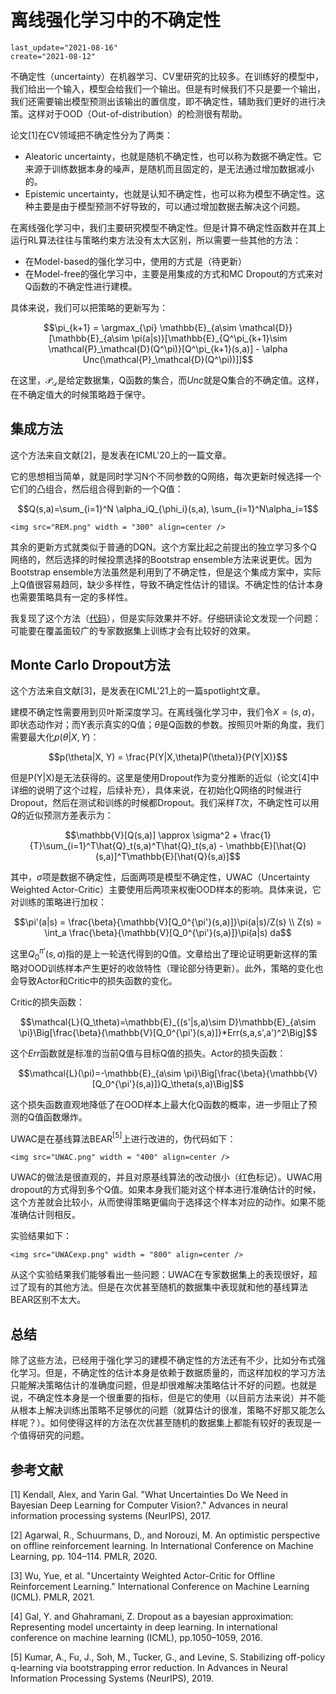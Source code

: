 # 离线强化学习中的不确定性

```@blog_meta
last_update="2021-08-16"
create="2021-08-12"
```

不确定性（uncertainty）在机器学习、CV里研究的比较多。在训练好的模型中，我们给出一个输入，模型会给我们一个输出。但是有时候我们不只是要一个输出，我们还需要输出模型预测出该输出的置信度，即不确定性，辅助我们更好的进行决策。这样对于OOD（Out-of-distribution）的检测很有帮助。

论文[1]在CV领域把不确定性分为了两类：
- Aleatoric uncertainty，也就是随机不确定性，也可以称为数据不确定性。它来源于训练数据本身的噪声，是随机而且固定的，是无法通过增加数据减小的。
- Epistemic uncertainty，也就是认知不确定性，也可以称为模型不确定性。这种主要是由于模型预测不好导致的，可以通过增加数据去解决这个问题。

在离线强化学习中，我们主要研究模型不确定性。但是计算不确定性函数并在其上运行RL算法往往与策略约束方法没有太大区别，所以需要一些其他的方法：
- 在Model-based的强化学习中，使用的方式是（待更新）
- 在Model-free的强化学习中，主要是用集成的方式和MC Dropout的方式来对Q函数的不确定性进行建模。

具体来说，我们可以把策略的更新写为：

$$\pi_{k+1} = \argmax_{\pi} \mathbb{E}_{a\sim \mathcal{D}}[\mathbb{E}_{a\sim \pi(a|s)}[\mathbb{E}_{Q^\pi_{k+1}\sim \mathcal{P}_\mathcal{D}(Q^\pi)}[Q^\pi_{k+1}(s,a)] - \alpha Unc(\mathcal{P}_\mathcal{D}(Q^\pi))]]$$

在这里，$\mathcal{P}_\mathcal{D}$是给定数据集，Q函数的集合，而$Unc$就是Q集合的不确定值。这样，在不确定值大的时候策略趋于保守。

## 集成方法

这个方法来自文献[2]，是发表在ICML'20上的一篇文章。

它的思想相当简单，就是同时学习N个不同参数的Q网络，每次更新时候选择一个它们的凸组合，然后组合得到新的一个Q值：

$$Q(s,a)=\sum_{i=1}^N \alpha_iQ_{\phi_i}(s,a), \sum_{i=1}^N\alpha_i=1$$

```@raw html
<img src="REM.png" width = "300" align=center />
```

其余的更新方式就类似于普通的DQN。这个方案比起之前提出的独立学习多个Q网络的，然后选择的时候投票选择的Bootstrap ensemble方法来说更优。因为Bootstrap ensemble方法虽然是利用到了不确定性，但是这个集成方案中，实际上Q值很容易趋同，缺少多样性，导致不确定性估计的错误。不确定性的估计本身也需要策略具有一定的多样性。

我复现了这个方法（[代码](https://github.com/JuliaReinforcementLearning/ReinforcementLearning.jl/blob/master/src/ReinforcementLearningZoo/src/algorithms/dqns/rem_dqn.jl)），但是实际效果并不好。仔细研读论文发现一个问题：可能要在覆盖面较广的专家数据集上训练才会有比较好的效果。

## Monte Carlo Dropout方法

这个方法来自文献[3]，是发表在ICML'21上的一篇spotlight文章。

建模不确定性需要用到贝叶斯深度学习。在离线强化学习中，我们令$X=(s,a)$，即状态动作对；而Y表示真实的Q值；$\theta$是Q函数的参数。按照贝叶斯的角度，我们需要最大化$p(\theta|X,Y)$：

$$p(\theta|X, Y) = \frac{P(Y|X,\theta)P(\theta)}{P(Y|X)}$$

但是P(Y|X)是无法获得的。这里是使用Dropout作为变分推断的近似（论文[4]中详细的说明了这个过程，后续补充），具体来说，在初始化Q网络的时候进行Dropout，然后在测试和训练的时候都Dropout。我们采样$T$次，不确定性可以用$Q$的近似预测方差表示为：

$$\mathbb{V}[Q(s,a)] \approx \sigma^2 + \frac{1}{T}\sum_{i=1}^T\hat{Q}_t(s,a)^T\hat{Q}_t(s,a) - \mathbb{E}[\hat{Q}(s,a)]^T\mathbb{E}[\hat{Q}(s,a)]$$

其中，$\sigma$项是数据不确定性，后面两项是模型不确定性，UWAC（Uncertainty Weighted Actor-Critic）主要使用后两项来权衡OOD样本的影响。具体来说，它对训练的策略进行加权：

$$\pi'(a|s) = \frac{\beta}{\mathbb{V}[Q_0^{\pi'}(s,a)]}\pi(a|s)/Z(s) \\
Z(s) = \int_a \frac{\beta}{\mathbb{V}[Q_0^{\pi'}(s,a)]}\pi(a|s) da$$

这里$Q_0^{\pi'}(s,a)$指的是上一轮迭代得到的Q值。文章给出了理论证明更新这样的策略对OOD训练样本产生更好的收敛特性（理论部分待更新）。此外，策略的变化也会导致Actor和Critic中的损失函数的变化。

Critic的损失函数：

$$\mathcal{L}(Q_\theta)=\mathbb{E}_{(s'|s,a)\sim D}\mathbb{E}_{a\sim \pi}\Big[\frac{\beta}{\mathbb{V}[Q_0^{\pi'}(s,a)]}*Err(s,a,s',a')^2\Big]$$

这个$Err$函数就是标准的当前Q值与目标Q值的损失。Actor的损失函数：

$$\mathcal{L}(\pi)=-\mathbb{E}_{a\sim \pi}\Big[\frac{\beta}{\mathbb{V}[Q_0^{\pi'}(s,a)]}Q_\theta(s,a)\Big]$$

这个损失函数直观地降低了在OOD样本上最大化Q函数的概率，进一步阻止了预测的Q值函数爆炸。

UWAC是在基线算法BEAR$^{[5]}$上进行改进的，伪代码如下：

```@raw html
<img src="UWAC.png" width = "400" align=center />
```

UWAC的做法是很直观的，并且对原基线算法的改动很小（红色标记）。UWAC用dropout的方式得到多个Q值。如果本身我们能对这个样本进行准确估计的时候，这个方差就会比较小，从而使得策略更偏向于选择这个样本对应的动作。如果不能准确估计则相反。

实验结果如下：

```@raw html
<img src="UWACexp.png" width = "800" align=center />
```

从这个实验结果我们能够看出一些问题：UWAC在专家数据集上的表现很好，超过了现有的其他方法。但是在次优甚至随机的数据集中表现就和他的基线算法BEAR区别不太大。

## 总结

除了这些方法，已经用于强化学习的建模不确定性的方法还有不少，比如分布式强化学习。但是，不确定性的估计本身是依赖于数据质量的，而这样加权的学习方法只能解决策略估计的准确度问题，但是却很难解决策略估计不好的问题。也就是说，不确定性本身是一个很重要的指标，但是它的使用（以目前方法来说）并不能从根本上解决训练出策略不足够优的问题（就算估计的很准，策略不好那又能怎么样呢？）。如何使得这样的方法在次优甚至随机的数据集上都能有较好的表现是一个值得研究的问题。

## 参考文献

[1] Kendall, Alex, and Yarin Gal. "What Uncertainties Do We Need in Bayesian Deep Learning for Computer Vision?." Advances in neural information processing systems (NeurIPS), 2017.

[2] Agarwal, R., Schuurmans, D., and Norouzi, M. An optimistic perspective on offline reinforcement learning. In International Conference on Machine Learning, pp. 104–114. PMLR, 2020.

[3] Wu, Yue, et al. "Uncertainty Weighted Actor-Critic for Offline Reinforcement Learning." International Conference on Machine Learning (ICML). PMLR, 2021.

[4] Gal, Y. and Ghahramani, Z. Dropout as a bayesian approximation: Representing model uncertainty in deep learning. In international conference on machine learning (ICML), pp.1050–1059, 2016.

[5] Kumar, A., Fu, J., Soh, M., Tucker, G., and Levine, S. Stabilizing off-policy q-learning via bootstrapping error reduction. In Advances in Neural Information Processing Systems (NeurIPS), 2019.